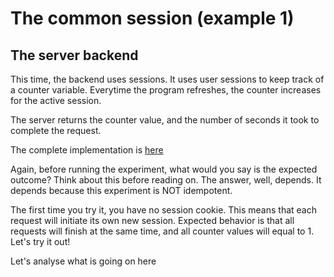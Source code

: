 # The common session (example 1)

## The server backend

This time, the backend uses sessions. It uses user sessions to keep track of a counter variable. 
Everytime the program refreshes, the counter increases for the active session.

The server returns the counter value, and the number of seconds it took to complete the request.

The complete implementation is [here](ajax.php)

Again, before running the experiment, what would you say is the expected outcome? Think about this before reading on.
The answer, well, depends. It depends because this experiment is NOT idempotent.

The first time you try it, you have no session cookie. This means that each request will initiate its own new session.
Expected behavior is that all requests will finish at the same time, and all counter values will equal to 1. Let's try it out!

Let's analyse what is going on here

